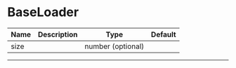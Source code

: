 # BaseLoader

| Name | Description | Type              | Default |
| ---- | ----------- | ----------------- | ------- |
| size |             | number (optional) |         |

---
